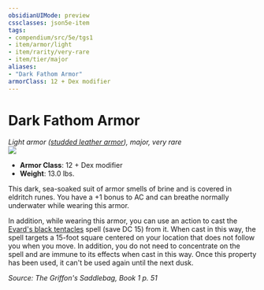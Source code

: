 ```yaml
---
obsidianUIMode: preview
cssclasses: json5e-item
tags:
- compendium/src/5e/tgs1
- item/armor/light
- item/rarity/very-rare
- item/tier/major
aliases: 
- "Dark Fathom Armor"
armorClass: 12 + Dex modifier
---
```

# Dark Fathom Armor
*Light armor ([studded leather armor](compendium/items/studded-leather-armor.md)), major, very rare*  
![](https://raw.githubusercontent.com/TheGiddyLimit/homebrew/master/_img/TGS1/Dark-Fathom-Armor.webp#right)  

- **Armor Class**: 12 + Dex modifier
- **Weight**: 13.0 lbs.

This dark, sea-soaked suit of armor smells of brine and is covered in eldritch runes. You have a +1 bonus to AC and can breathe normally underwater while wearing this armor.

In addition, while wearing this armor, you can use an action to cast the [Evard's black tentacles](compendium/spells/evards-black-tentacles.md) spell (save DC 15) from it. When cast in this way, the spell targets a 15-foot square centered on your location that does not follow you when you move. In addition, you do not need to concentrate on the spell and are immune to its effects when cast in this way. Once this property has been used, it can't be used again until the next dusk.

*Source: The Griffon's Saddlebag, Book 1 p. 51*